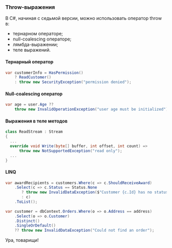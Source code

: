 ﻿### Throw-выражения

В C#, начиная с седьмой версии, можно использовать оператор throw в:

* тернарном операторе;
* null-coalescing операторе;
* лямбда-выражении;
* теле выражений.
#### Тернарный оператор
```csharp
var customerInfo = HasPermission()
    ? ReadCustomer()
    : throw new SecurityException("permission denied");
```
#### Null-coalescing оператор
```csharp
var age = user.Age ?? 
    throw new InvalidOperationException("user age must be initialized");
```
#### Выражения в теле методов
```csharp
class ReadStream : Stream
{
  ...
  override void Write(byte[] buffer, int offset, int count) =>
      throw new NotSupportedException("read only");
  ...
}
```
#### LINQ
```csharp
var awardRecipients = customers.Where(c => c.ShouldReceiveAward)
    .Select(c => c.Status == Status.None
       ? throw new InvalidDataException($"Customer {c.Id} has no status")
       : c)
    .ToList();
 
var customer = dbContext.Orders.Where(o => o.Address == address)
    .Select(o => o.Customer)
    .Distinct()
    .SingleOrDefault()
    ?? throw new InvalidDataException("Could not find an order");
```
Ура, товарищи!

